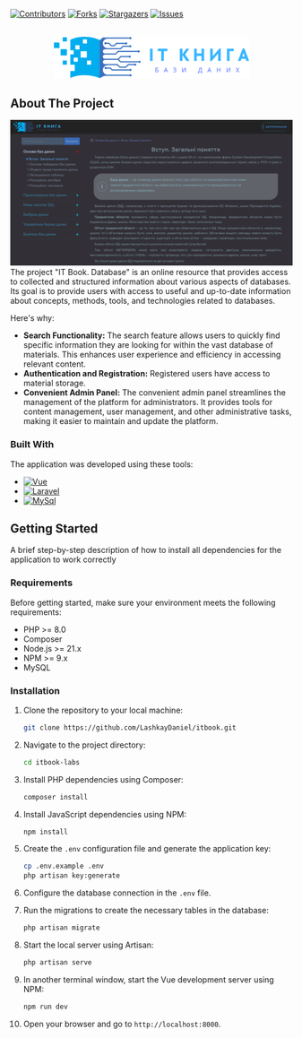 <!-- PROJECT SHIELDS -->
[![Contributors][contributors-shield]][contributors-url]
[![Forks][forks-shield]][forks-url]
[![Stargazers][stars-shield]][stars-url]
[![Issues][issues-shield]][issues-url]

<!-- PROJECT LOGO -->
<br />
<div align="center">
  <a href="https://github.com/LashkayDaniel/itbook">
    <img src="resources/img/itbook.svg" alt="Logo" width="350">
  </a>
</div>

<!-- ABOUT THE PROJECT -->

## About The Project

![Product Name Screen Shot](resources/img/product_preview.png)
The project "IT Book. Database" is an online resource that provides access to collected and structured information about
various aspects of databases. Its goal is to provide users with access to useful and up-to-date information about
concepts, methods, tools, and technologies related to databases.

Here's why:

* **Search Functionality:** The search feature allows users to quickly find specific information they are looking for
  within
  the vast database of materials. This enhances user experience and efficiency in accessing relevant content.
* **Authentication and Registration:**  Registered users have access to material storage.
* **Convenient Admin Panel:** The convenient admin panel streamlines the management of the platform for administrators.
  It
  provides tools for content management, user management, and other administrative tasks, making it easier to
  maintain and update the platform.

### Built With

The application was developed using these tools:

* [![Vue][Vue.js]][Vue-url]
* [![Laravel][Laravel.com]][Laravel-url]
* [![MySql][MySql.com]][MySql-url]

<!-- GETTING STARTED -->

## Getting Started

A brief step-by-step description of how to install all dependencies for the application to work correctly

### Requirements

Before getting started, make sure your environment meets the following requirements:

- PHP >= 8.0
- Composer
- Node.js >= 21.x
- NPM >= 9.x
- MySQL

### Installation

1. Clone the repository to your local machine:
    ```bash
    git clone https://github.com/LashkayDaniel/itbook.git
    ```

2. Navigate to the project directory:
    ```bash
    cd itbook-labs
    ```

3. Install PHP dependencies using Composer:
    ```bash
    composer install
    ```

4. Install JavaScript dependencies using NPM:
    ```bash
    npm install
    ```

5. Create the `.env` configuration file and generate the application key:
    ```bash
    cp .env.example .env
    php artisan key:generate
    ```

6. Configure the database connection in the `.env` file.

7. Run the migrations to create the necessary tables in the database:
    ```bash
    php artisan migrate
    ```

8. Start the local server using Artisan:
    ```bash
    php artisan serve
    ```

9. In another terminal window, start the Vue development server using NPM:
    ```bash
    npm run dev
    ```

10. Open your browser and go to `http://localhost:8000`.

<!-- MARKDOWN LINKS & IMAGES -->

[contributors-shield]: https://img.shields.io/github/contributors/LashkayDaniel/itbook.svg?style=for-the-badge

[contributors-url]: https://github.com/LashkayDaniel/itbook-labs/graphs/contributors

[forks-shield]: https://img.shields.io/github/forks/LashkayDaniel/itbook?style=for-the-badge

[forks-url]: https://github.com/LashkayDaniel/itbook-labs/network/members

[stars-shield]: https://img.shields.io/github/stars/LashkayDaniel/itbook.svg?style=for-the-badge

[stars-url]: https://github.com/LashkayDaniel/itbook/stargazers

[issues-shield]: https://img.shields.io/github/issues/LashkayDaniel/itbook.svg?style=for-the-badge

[issues-url]: https://github.com/LashkayDaniel/itbook/issues

[Vue.js]: https://img.shields.io/badge/Vue.js-35495E?style=for-the-badge&logo=vuedotjs&logoColor=4FC08D

[Vue-url]: https://vuejs.org/

[Laravel.com]: https://img.shields.io/badge/Laravel-FF2D20?style=for-the-badge&logo=laravel&logoColor=white

[Laravel-url]: https://laravel.com

[MySql.com]: https://img.shields.io/badge/MySQL-4479A1?style=for-the-badge&logo=mysql&logoColor=white

[MySql-url]: https://www.mysql.com/
